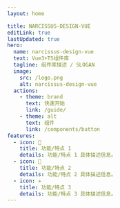 ```yaml
---
layout: home

title: NARCISSUS-DESIGN-VUE
editLink: true
lastUpdated: true
hero:
  name: narcissus-design-vue
  text: Vue3+TS组件库
  tagline: 组件库描述 / SLOGAN
  image:
    src: /logo.png
    alt: narcissus-design-vue
  actions:
    - theme: brand
      text: 快速开始
      link: /guide/
    - theme: alt
      text: 组件
      link: /components/button
features:
  - icon: 🔨
    title: 功能/特点 1
    details: 功能/特点 1 具体描述信息。
  - icon: 🧩
    title: 功能/特点 2
    details: 功能/特点 2 具体描述信息。
  - icon: ✈️
    title: 功能/特点 3
    details: 功能/特点 3 具体描述信息。
---
```

